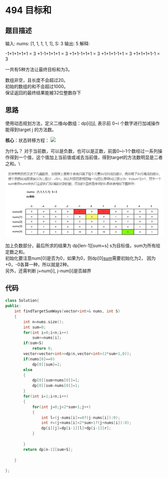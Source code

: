 # 494 目标和

## 题目描述

输入: nums: [1, 1, 1, 1, 1], S: 3
输出: 5
解释: 

-1+1+1+1+1 = 3
+1-1+1+1+1 = 3
+1+1-1+1+1 = 3
+1+1+1-1+1 = 3
+1+1+1+1-1 = 3

一共有5种方法让最终目标和为3。

数组非空，且长度不会超过20。\
初始的数组的和不会超过1000。\
保证返回的最终结果能被32位整数存下

## 思路

使用动态规划方法，定义二维dp数组：dp[i][j], 表示前 0~i 个数字进行加减操作能得到target j 的方法数。

**核心**：状态转移方程：  ![](http://latex.codecogs.com/gif.latex?\{dp[i][j]=dp[i-1][j-num[i]]+dp[i-1][j+num[i]]})

为什么？ 对于当前数，可以是负数，也可以是正数，前面0~i-1个数经过一系列操作得到一个值，这个值加上当前值或减去当前值，得到target的方法数明显是二者之和。\

![](https://github.com/scottkaykay/practice-codes/blob/master/screenshots/494.png)

加上负数部分，最后所求的结果为 dp[len-1][sum+s]  s为目标值，sum为所有给定数之和。\
初始化要注意num[0]是否为0，如果为0，则dp[0][sum](第一行中间的数)需要初始化为2， 因为+0，-0各算一种，所以就是2种。\
另外，还需判断 j+num[i], j-num[i]是否越界

## 代码

```C++
class Solution{
public:
    int findTargetSumWays(vector<int>& nums, int S)
    {
        int n=nums.size();
        int sum=0;
        for(int i=0;i<n;i++)
            sum+=nums[i];
        if(sum<S)
            return 0;
        vector<vector<int>>dp(n,vector<int>(2*sum+1,0));
        if(nums[0]==0)
            dp[0][sum]=2;
        else
        {
            dp[0][sum+nums[0]]=1;
            dp[0][sum-nums[0]]=1;
        }
        for(int i=1;i<n;i++)
        {
            for(int j=0;j<2*sum+1;j++)
            {
                int l=(j-nums[i]>=0?(j-nums[i]):0);
                int r=(j+nums[i]<2*sum+1?(j+nums[i]):0);
                dp[i][j]=dp[i-1][l]+dp[i-1][r];
            }
            
        }
        return dp[n-1][sum+S];
    
    }

};
```
